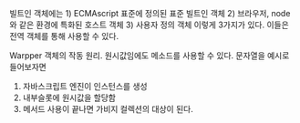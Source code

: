 빌트인 객체에는 1) ECMAscript 표준에 정의된 표준 빌트인 객체 2) 브라우저, node 와 같은 환경에 특화된 호스트 객체 3) 사용자 정의 객체 이렇게 3가지가 있다. 이들은 전역 객체를 통해 사용할 수 있다.

Warpper 객체의 작동 원리. 원시값임에도 메소드를 사용할 수 있다. 문자열을 예시로 들어보자면

1. 자바스크립트 엔진이 인스턴스를 생성
2. 내부슬롯에 원시값을 할당함
3. 메서드 사용이 끝나면 가비지 컬렉션의 대상이 된다.
